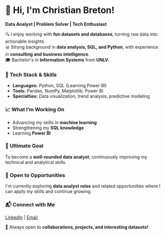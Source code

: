 # 👋 Hi, I'm Christian Breton!  

**Data Analyst | Problem Solver | Tech Enthusiast**  

🔍 I enjoy working with **fun datasets and databases**, turning raw data into actionable insights.  
📊 Strong background in **data analysis, SQL, and Python**, with experience in **consulting and business intelligence**.  
🎓 Bachelor's in **Information Systems** from **UNLV**.  

### 🔧 Tech Stack & Skills  
- **Languages:** Python, SQL (Learning Power BI)  
- **Tools:** Pandas, NumPy, Matplotlib, Power BI  
- **Specialties:** Data visualization, trend analysis, predictive modeling  

### 📈 What I’m Working On  
- Advancing my skills in **machine learning**  
- Strengthening my **SQL knowledge**  
- Learning **Power BI**  

### 🎯 Ultimate Goal  
To become a **well-rounded data analyst**, continuously improving my technical and analytical skills.  

### 🚀 Open to Opportunities  
I'm currently exploring **data analyst roles** and related opportunities where I can apply my skills and continue growing.  

### 📬 Connect with Me  
[LinkedIn](https://www.linkedin.com/in/christian-breton/) | [Email](christian.breton43@gmail.com)  

🚀 Always open to **collaborations, projects, and interesting datasets!**
